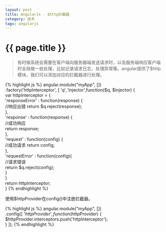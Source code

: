 ```yaml
---
layout: post
title: AngularJs - $http拦截器
category: 技术
tags: angularjs
---
```


{{ page.title }}
===

> 有时候系统会需要在客户端向服务器端发送请求时，以及服务端响应客户端时全局做一些处理，比如记录请求日志，处理异常等。angular提供了$http模块，我们可以添加对应的拦截器进行处理。

{% highlight js %}
angular.module("myApp", [])  
    .factory('httpInterceptor', [ '$q', '$injector',function($q, $injector) {  
        var httpInterceptor = {  
            'responseError' : function(response) {  
                //响应出错
                return $q.reject(response);  
            },  
            'response' : function(response) {  
                //成功响应  
                return response;  
            },  
            'request' : function(config) {  
                //成功请求 
                return config;  
            },  
            'requestError' : function(config){  
                //请求错误  
                return $q.reject(config);  
            }  
        }  
    return httpInterceptor;  
}
{% endhighlight %}

使用$httpProvider在config()中注册拦截器。

{% highlight js %}
angular.module("myApp", [])  
.config([ '$httpProvider', function($httpProvider) {  
    $httpProvider.interceptors.push('httpInterceptor');  
} ]);
{% endhighlight %}